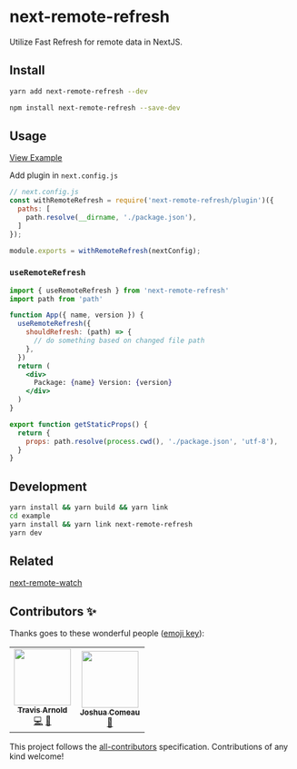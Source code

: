 # next-remote-refresh

Utilize Fast Refresh for remote data in NextJS.

## Install

```bash
yarn add next-remote-refresh --dev
```

```bash
npm install next-remote-refresh --save-dev
```

## Usage

[View Example](/example)

Add plugin in `next.config.js`

```js
// next.config.js
const withRemoteRefresh = require('next-remote-refresh/plugin')({
  paths: [
    path.resolve(__dirname, './package.json'),
  ]
});

module.exports = withRemoteRefresh(nextConfig);
```

### `useRemoteRefresh`

```jsx
import { useRemoteRefresh } from 'next-remote-refresh'
import path from 'path'

function App({ name, version }) {
  useRemoteRefresh({
    shouldRefresh: (path) => {
      // do something based on changed file path
    },
  })
  return (
    <div>
      Package: {name} Version: {version}
    </div>
  )
}

export function getStaticProps() {
  return {
    props: path.resolve(process.cwd(), './package.json', 'utf-8'),
  }
}
```

## Development

```bash
yarn install && yarn build && yarn link
cd example
yarn install && yarn link next-remote-refresh
yarn dev
```

## Related

[next-remote-watch](https://github.com/hashicorp/next-remote-watch)

## Contributors ✨

Thanks goes to these wonderful people ([emoji key](https://allcontributors.org/docs/en/emoji-key)):

<!-- ALL-CONTRIBUTORS-LIST:START - Do not remove or modify this section -->
<!-- prettier-ignore-start -->
<!-- markdownlint-disable -->
<table>
  <tr>
    <td align="center"><a href="https://github.com/souporserious"><img src="https://avatars.githubusercontent.com/u/2762082?v=4?s=100" width="100px;" alt=""/><br /><sub><b>Travis Arnold</b></sub></a><br /><a href="https://github.com/souporserious/next-remote-refresh/commits?author=souporserious" title="Code">💻</a> <a href="https://github.com/souporserious/next-remote-refresh/commits?author=souporserious" title="Documentation">📖</a></td>
    <td align="center"><a href="https://github.com/joshwcomeau"><img src="https://avatars.githubusercontent.com/u/6692932?v=4?s=100" width="100px;" alt=""/><br /><sub><b>Joshua Comeau</b></sub></a><br /><a href="#ideas-joshwcomeau" title="Ideas, Planning, & Feedback">🤔</a></td>
  </tr>
</table>

<!-- markdownlint-restore -->
<!-- prettier-ignore-end -->

<!-- ALL-CONTRIBUTORS-LIST:END -->

This project follows the [all-contributors](https://github.com/all-contributors/all-contributors) specification. Contributions of any kind welcome!